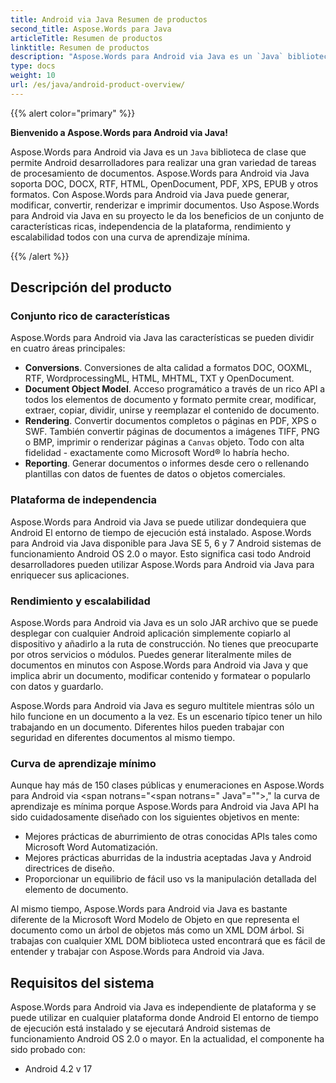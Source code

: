 ```yaml
---
title: Android via Java Resumen de productos
second_title: Aspose.Words para Java
articleTitle: Resumen de productos
linktitle: Resumen de productos
description: "Aspose.Words para Android via Java es un `Java` biblioteca de clase que permite Android desarrolladores para realizar una gran variedad de tareas de procesamiento de documentos."
type: docs
weight: 10
url: /es/java/android-product-overview/
---
```


{{% alert color="primary" %}}

**Bienvenido a Aspose.Words para Android via Java!**

Aspose.Words para Android via Java es un `Java` biblioteca de clase que permite Android desarrolladores para realizar una gran variedad de tareas de procesamiento de documentos. Aspose.Words para Android via Java soporta DOC, DOCX, RTF, HTML, OpenDocument, PDF, XPS, EPUB y otros formatos. Con Aspose.Words para Android via Java puede generar, modificar, convertir, renderizar e imprimir documentos. Uso Aspose.Words para Android via Java en su proyecto le da los beneficios de un conjunto de características ricas, independencia de la plataforma, rendimiento y escalabilidad todos con una curva de aprendizaje mínima.

{{% /alert %}}

## Descripción del producto

### Conjunto rico de características

Aspose.Words para Android via Java las características se pueden dividir en cuatro áreas principales:

- **Conversions**. Conversiones de alta calidad a formatos DOC, OOXML, RTF, WordprocessingML, HTML, MHTML, TXT y OpenDocument.
- **Document Object Model**. Acceso programático a través de un rico API a todos los elementos de documento y formato permite crear, modificar, extraer, copiar, dividir, unirse y reemplazar el contenido de documento.
- **Rendering**. Convertir documentos completos o páginas en PDF, XPS o SWF. También convertir páginas de documentos a imágenes TIFF, PNG o BMP, imprimir o renderizar páginas a `Canvas` objeto. Todo con alta fidelidad - exactamente como Microsoft Word® lo habría hecho.
- **Reporting**. Generar documentos o informes desde cero o rellenando plantillas con datos de fuentes de datos o objetos comerciales.

### Plataforma de independencia

Aspose.Words para Android via Java se puede utilizar dondequiera que Android El entorno de tiempo de ejecución está instalado. Aspose.Words para Android via Java disponible para Java SE 5, 6 y 7 Android sistemas de funcionamiento Android OS 2.0 o mayor. Esto significa casi todo Android desarrolladores pueden utilizar Aspose.Words para Android via Java para enriquecer sus aplicaciones.

### Rendimiento y escalabilidad

Aspose.Words para Android via Java es un solo JAR archivo que se puede desplegar con cualquier Android aplicación simplemente copiarlo al dispositivo y añadirlo a la ruta de construcción. No tienes que preocuparte por otros servicios o módulos. Puedes generar literalmente miles de documentos en minutos con Aspose.Words para Android via Java y que implica abrir un documento, modificar contenido y formatear o popularlo con datos y guardarlo.

Aspose.Words para Android via Java es seguro multitele mientras sólo un hilo funcione en un documento a la vez. Es un escenario típico tener un hilo trabajando en un documento. Diferentes hilos pueden trabajar con seguridad en diferentes documentos al mismo tiempo.

### Curva de aprendizaje mínimo

Aunque hay más de 150 clases públicas y enumeraciones en Aspose.Words para Android via <span notrans="<span notrans=" Java"=""></span>," la curva de aprendizaje es mínima porque Aspose.Words para Android via Java API ha sido cuidadosamente diseñado con los siguientes objetivos en mente:

- Mejores prácticas de aburrimiento de otras conocidas APIs tales como Microsoft Word Automatización.
- Mejores prácticas aburridas de la industria aceptadas Java y Android directrices de diseño.
- Proporcionar un equilibrio de fácil uso vs la manipulación detallada del elemento de documento.

Al mismo tiempo, Aspose.Words para Android via Java es bastante diferente de la Microsoft Word Modelo de Objeto en que representa el documento como un árbol de objetos más como un XML DOM árbol. Si trabajas con cualquier XML DOM biblioteca usted encontrará que es fácil de entender y trabajar con Aspose.Words para Android via Java.

## Requisitos del sistema

Aspose.Words para Android via Java es independiente de plataforma y se puede utilizar en cualquier plataforma donde Android El entorno de tiempo de ejecución está instalado y se ejecutará Android sistemas de funcionamiento Android OS 2.0 o mayor. En la actualidad, el componente ha sido probado con:

- Android 4.2 v 17
